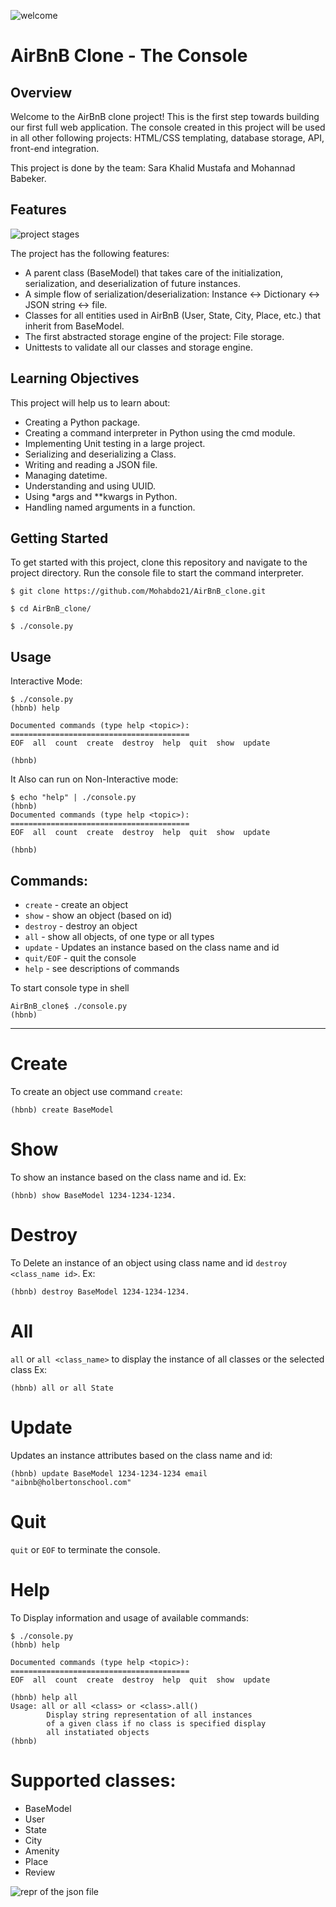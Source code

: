 ![welcome](https://github.com/Mohabdo21/AirBnB_clone/blob/main/images/image.jpeg?raw=true)

# AirBnB Clone - The Console

## Overview

Welcome to the AirBnB clone project! This is the first step towards building our first full web application. The console created in this project will be used in all other following projects: HTML/CSS templating, database storage, API, front-end integration.

This project is done by the team: Sara Khalid Mustafa and Mohannad Babeker.

## Features

![project stages](https://github.com/Mohabdo21/AirBnB_clone/blob/main/images/process.png?raw=true)

The project has the following features:

- A parent class (BaseModel) that takes care of the initialization, serialization, and deserialization of future instances.
- A simple flow of serialization/deserialization: Instance <-> Dictionary <-> JSON string <-> file.
- Classes for all entities used in AirBnB (User, State, City, Place, etc.) that inherit from BaseModel.
- The first abstracted storage engine of the project: File storage.
- Unittests to validate all our classes and storage engine.

## Learning Objectives

This project will help us to learn about:

- Creating a Python package.
- Creating a command interpreter in Python using the cmd module.
- Implementing Unit testing in a large project.
- Serializing and deserializing a Class.
- Writing and reading a JSON file.
- Managing datetime.
- Understanding and using UUID.
- Using \*args and \*\*kwargs in Python.
- Handling named arguments in a function.

## Getting Started

To get started with this project, clone this repository and navigate to the project directory. Run the console file to start the command interpreter.

```
$ git clone https://github.com/Mohabdo21/AirBnB_clone.git

$ cd AirBnB_clone/

$ ./console.py
```

## Usage

Interactive Mode:

```
$ ./console.py
(hbnb) help

Documented commands (type help <topic>):
========================================
EOF  all  count  create  destroy  help  quit  show  update

(hbnb)
```

It Also can run on Non-Interactive mode:

```
$ echo "help" | ./console.py
(hbnb)
Documented commands (type help <topic>):
========================================
EOF  all  count  create  destroy  help  quit  show  update

(hbnb)
```

## Commands:

- `create` - create an object
- `show` - show an object (based on id)
- `destroy` - destroy an object
- `all` - show all objects, of one type or all types
- `update` - Updates an instance based on the class name and id
- `quit/EOF` - quit the console
- `help` - see descriptions of commands

To start console type in shell

```
AirBnB_clone$ ./console.py
(hbnb)

```

---

# Create

To create an object use command `create`:

```
(hbnb) create BaseModel

```

# Show

To show an instance based on the class name and id. Ex:

```
(hbnb) show BaseModel 1234-1234-1234.

```

# Destroy

To Delete an instance of an object using class name and id `destroy <class_name id>`. Ex:

```
(hbnb) destroy BaseModel 1234-1234-1234.

```

# All

`all` or `all <class_name>` to display the instance of all classes or the selected class Ex:

```
(hbnb) all or all State

```

# Update

Updates an instance attributes based on the class name and id:

```
(hbnb) update BaseModel 1234-1234-1234 email "aibnb@holbertonschool.com"

```

# Quit

`quit` or `EOF` to terminate the console.

# Help

To Display information and usage of available commands:

```
$ ./console.py
(hbnb) help

Documented commands (type help <topic>):
========================================
EOF  all  count  create  destroy  help  quit  show  update

(hbnb) help all
Usage: all or all <class> or <class>.all()
        Display string representation of all instances
        of a given class if no class is specified display
        all instatiated objects
(hbnb)
```

# Supported classes:

- BaseModel
- User
- State
- City
- Amenity
- Place
- Review

![repr of the json file](https://github.com/Mohabdo21/AirBnB_clone/blob/main/images/jsoncrack.com.jpeg?raw=true)
